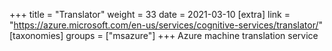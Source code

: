 +++
title = "Translator"
weight = 33
date = 2021-03-10
[extra]
link = "https://azure.microsoft.com/en-us/services/cognitive-services/translator/"
[taxonomies]
groups = ["msazure"]
+++
Azure machine translation service

